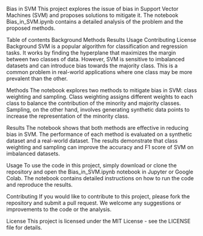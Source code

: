 Bias in SVM
This project explores the issue of bias in Support Vector Machines (SVM) and proposes solutions to mitigate it. The notebook Bias_in_SVM.ipynb contains a detailed analysis of the problem and the proposed methods.

Table of contents
Background
Methods
Results
Usage
Contributing
License
Background
SVM is a popular algorithm for classification and regression tasks. It works by finding the hyperplane that maximizes the margin between two classes of data. However, SVM is sensitive to imbalanced datasets and can introduce bias towards the majority class. This is a common problem in real-world applications where one class may be more prevalent than the other.

Methods
The notebook explores two methods to mitigate bias in SVM: class weighting and sampling. Class weighting assigns different weights to each class to balance the contribution of the minority and majority classes. Sampling, on the other hand, involves generating synthetic data points to increase the representation of the minority class.

Results
The notebook shows that both methods are effective in reducing bias in SVM. The performance of each method is evaluated on a synthetic dataset and a real-world dataset. The results demonstrate that class weighting and sampling can improve the accuracy and F1 score of SVM on imbalanced datasets.

Usage
To use the code in this project, simply download or clone the repository and open the Bias_in_SVM.ipynb notebook in Jupyter or Google Colab. The notebook contains detailed instructions on how to run the code and reproduce the results.

Contributing
If you would like to contribute to this project, please fork the repository and submit a pull request. We welcome any suggestions or improvements to the code or the analysis.

License
This project is licensed under the MIT License - see the LICENSE file for details.
